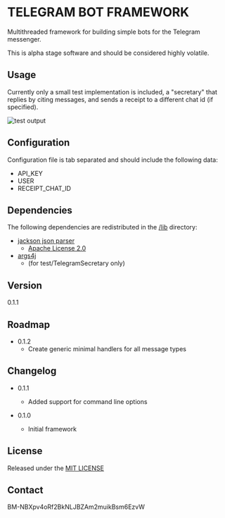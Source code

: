 # TELEGRAM BOT FRAMEWORK

Multithreaded framework for building simple bots for the Telegram messenger.

This is alpha stage software and should be considered highly volatile.

## Usage

Currently only a small test implementation is included, a "secretary" that replies by citing messages, and sends a receipt to a different chat id (if specified).

![test output](http://swarm-gateways.net/bzzr:/3789f19736792add013fd64bdc76a67fbc186cb9eb01c9906f634c6f658eb6ee?content_type=image/png)

## Configuration

Configuration file is tab separated and should include the following data:

* API_KEY
* USER
* RECEIPT_CHAT_ID

## Dependencies

The following dependencies are redistributed in the [/lib](lib)  directory:

* [jackson json parser](https://github.com/FasterXML)
	- [Apache License 2.0](lib/LICENSE_jackson.txt)
* [args4j](https://github.com/kohsuke/args4j) 
	- (for test/TelegramSecretary only)

## Version

0.1.1

## Roadmap

* 0.1.2
	- Create generic minimal handlers for all message types

## Changelog

* 0.1.1
	- Added support for command line options

* 0.1.0
	- Initial framework

## License

Released under the [MIT LICENSE](LICENSE)

## Contact

BM-NBXpv4oRf2BkNLJBZAm2muikBsm6EzvW
